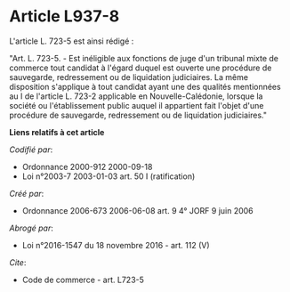 # Article L937-8

L'article L. 723-5 est ainsi rédigé :

"Art. L. 723-5. - Est inéligible aux fonctions de juge d'un tribunal mixte de commerce tout candidat à l'égard duquel est
ouverte une procédure de sauvegarde, redressement ou de liquidation judiciaires. La même disposition s'applique à tout
candidat ayant une des qualités mentionnées au I de l'article L. 723-2 applicable en Nouvelle-Calédonie, lorsque la société
ou l'établissement public auquel il appartient fait l'objet d'une procédure de sauvegarde, redressement ou de liquidation
judiciaires."

**Liens relatifs à cet article**

_Codifié par_:

  - Ordonnance 2000-912 2000-09-18
  - Loi n°2003-7 2003-01-03 art. 50 I (ratification)

_Créé par_:

  - Ordonnance 2006-673 2006-06-08 art. 9 4° JORF 9 juin 2006

_Abrogé par_:

  - Loi n°2016-1547 du 18 novembre 2016 - art. 112 (V)

_Cite_:

  - Code de commerce - art. L723-5
